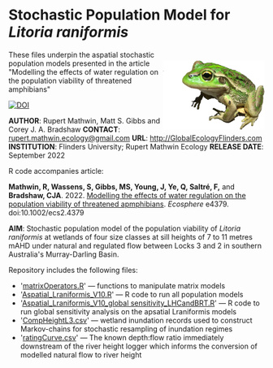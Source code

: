 # Stochastic Population Model for <i>Litoria raniformis</i>
<img align="right" src="www/sbfrog-cutout.png" alt="southern bell frog" width="200" style="margin-top: 20px">
These files underpin the aspatial stochastic population models presented in the article "Modelling the effects of water regulation on the population viability of threatened amphibians"


[![DOI](https://zenodo.org/badge/359000377.svg)](https://zenodo.org/badge/latestdoi/359000377)


<strong>AUTHOR</strong>: Rupert Mathwin, Matt S. Gibbs and Corey J. A. Bradshaw
<strong>CONTACT</strong>: rupert.mathwin.ecology@gmail.com
<strong>URL</strong>: http://GlobalEcologyFlinders.com
<strong>INSTITUTION</strong>: Flinders University; Rupert Mathwin Ecology
<strong>RELEASE DATE</strong>: September 2022

R code accompanies article: 

<strong>Mathwin, R, Wassens, S, Gibbs, MS, Young, J, Ye, Q, Saltré, F,</strong> and <strong>Bradshaw, CJA</strong>. 2022. <a href="http://doi.org/10.1002/ecs2.4379">Modelling the effects of water regulation on the population viability of threatened apmphibians</a>. <i>Ecosphere</i> e4379. doi:10.1002/ecs2.4379

<strong>AIM</strong>: Stochastic population model of the population viability of <i>Litoria raniformis</i> at wetlands of four size classes at sill heights of 7 to 11 metres mAHD under natural and regulated flow between Locks 3 and 2 in southern Australia's Murray-Darling Basin. 

Repository includes the following files:
- '<a href="https://github.com/cjabradshaw/MegafaunaSusceptibility/blob/master/matrixOperators.r">matrixOperators.R</a>' — functions to manipulate matrix models
- '<a href="https://github.com/RupertLovesEcology/RiverRegulation_Frog_PopModel/blob/main/Aspatial_Lraniformis_V10.R">Aspatial_Lraniformis_V10.R</a>' — R code to run all population models
- '<a href="https://github.com/RupertLovesEcology/RiverRegulation_Frog_PopModel/blob/main/Aspatial_Lraniformis_V10_global sensitivity_LHCandBRT.R">Aspatial_Lraniformis_V10_global sensitivity_LHCandBRT.R</a>' — R code to run global sensitivity analysis on the apsatial Lraniformis models
- '<a href="https://github.com/RupertLovesEcology/RiverRegulation_Frog_PopModel/blob/main/CompHeightL3.csv">CompHeightL3.csv</a>' — wetland inundation records used to construct Markov-chains for stochastic resampling of inundation regimes
- '<a href="https://github.com/RupertLovesEcology/RiverRegulation_Frog_PopModel/blob/main/ratingCurve.csv">ratingCurve.csv</a>' — The known depth:flow ratio immediately downstream of the river height logger which informs the conversion of modelled natural flow to river height

